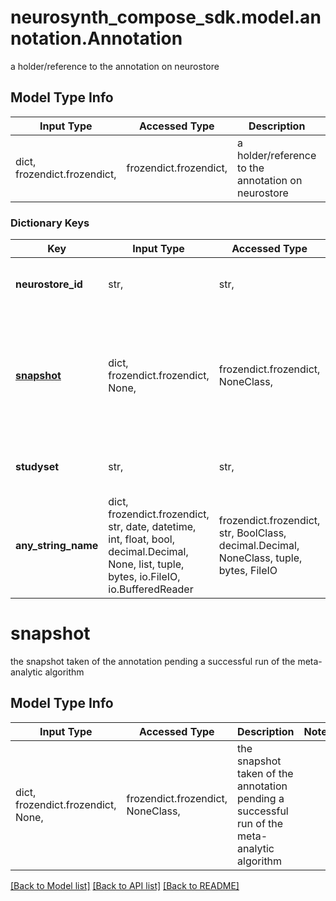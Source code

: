 # neurosynth_compose_sdk.model.annotation.Annotation

a holder/reference to the annotation on neurostore

## Model Type Info
Input Type | Accessed Type | Description | Notes
------------ | ------------- | ------------- | -------------
dict, frozendict.frozendict,  | frozendict.frozendict,  | a holder/reference to the annotation on neurostore | 

### Dictionary Keys
Key | Input Type | Accessed Type | Description | Notes
------------ | ------------- | ------------- | ------------- | -------------
**neurostore_id** | str,  | str,  | the id of the annotation on neurostore | [optional] 
**[snapshot](#snapshot)** | dict, frozendict.frozendict, None,  | frozendict.frozendict, NoneClass,  | the snapshot taken of the annotation pending a successful run of the meta-analytic algorithm | [optional] 
**studyset** | str,  | str,  | The related studyset to this annotation. | [optional] 
**any_string_name** | dict, frozendict.frozendict, str, date, datetime, int, float, bool, decimal.Decimal, None, list, tuple, bytes, io.FileIO, io.BufferedReader | frozendict.frozendict, str, BoolClass, decimal.Decimal, NoneClass, tuple, bytes, FileIO | any string name can be used but the value must be the correct type | [optional]

# snapshot

the snapshot taken of the annotation pending a successful run of the meta-analytic algorithm

## Model Type Info
Input Type | Accessed Type | Description | Notes
------------ | ------------- | ------------- | -------------
dict, frozendict.frozendict, None,  | frozendict.frozendict, NoneClass,  | the snapshot taken of the annotation pending a successful run of the meta-analytic algorithm | 

[[Back to Model list]](../../README.md#documentation-for-models) [[Back to API list]](../../README.md#documentation-for-api-endpoints) [[Back to README]](../../README.md)

